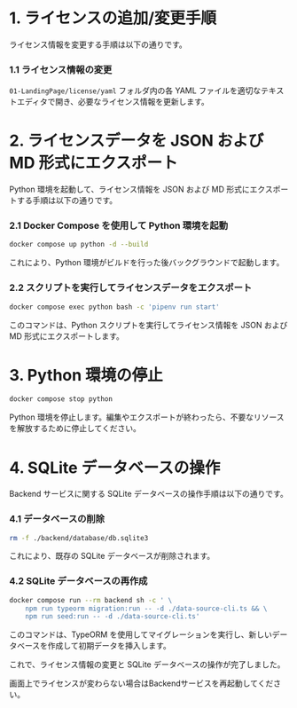 
# 1. ライセンスの追加/変更手順

ライセンス情報を変更する手順は以下の通りです。

### 1.1 ライセンス情報の変更
`01-LandingPage/license/yaml` フォルダ内の各 YAML ファイルを適切なテキストエディタで開き、必要なライセンス情報を更新します。

# 2. ライセンスデータを JSON および MD 形式にエクスポート
Python 環境を起動して、ライセンス情報を JSON および MD 形式にエクスポートする手順は以下の通りです。

### 2.1 Docker Compose を使用して Python 環境を起動

```bash
docker compose up python -d --build
```

これにより、Python 環境がビルドを行った後バックグラウンドで起動します。

### 2.2 スクリプトを実行してライセンスデータをエクスポート

```bash
docker compose exec python bash -c 'pipenv run start'
```

このコマンドは、Python スクリプトを実行してライセンス情報を JSON および MD 形式にエクスポートします。


# 3. Python 環境の停止

```bash
docker compose stop python
```

Python 環境を停止します。編集やエクスポートが終わったら、不要なリソースを解放するために停止してください。

# 4. SQLite データベースの操作

Backend サービスに関する SQLite データベースの操作手順は以下の通りです。

### 4.1 データベースの削除

```bash
rm -f ./backend/database/db.sqlite3
```

これにより、既存の SQLite データベースが削除されます。

### 4.2 SQLite データベースの再作成

```bash
docker compose run --rm backend sh -c ' \
    npm run typeorm migration:run -- -d ./data-source-cli.ts && \
    npm run seed:run -- -d ./data-source-cli.ts'
```

このコマンドは、TypeORM を使用してマイグレーションを実行し、新しいデータベースを作成して初期データを挿入します。

これで、ライセンス情報の変更と SQLite データベースの操作が完了しました。

画面上でライセンスが変わらない場合はBackendサービスを再起動してください。